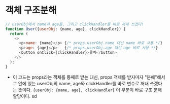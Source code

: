 # 객체 구조분해


```js
// userObj에서 name과 age를, 그리고 clickHandler를 바로 꺼내 쓰겠다!
function User({userObj: {name, age}, clickHandler}) {
  return (
    <>
      <p>name: {name}</p> {/* props.userObj.name 대신 name 바로 사용 */}
      <p>age: {age}</p>   {/* props.userObj.age 대신 age 바로 사용 */}
      <button onClick={clickHandler}>클릭</button>
    </>
  );
}
```
- 이 코드는 props라는 객체를 통째로 받는 대신, props 객체를 받자마자 "분해"해서 그 안에 있는 userObj의 name, age와 clickHandler를 바로 변수로 꺼내 쓰겠다는 뜻이다.
`{userObj: {name, age}, clickHandler}` 이 부분이 바로 구조 분해 할당이다.
sd
